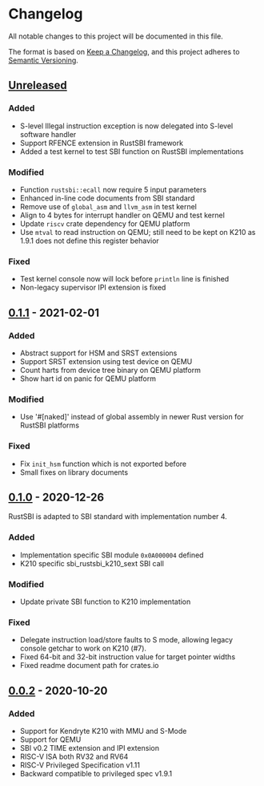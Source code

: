 # Changelog
All notable changes to this project will be documented in this file.

The format is based on [Keep a Changelog](https://keepachangelog.com/en/1.0.0/),
and this project adheres to [Semantic Versioning](https://semver.org/spec/v2.0.0.html).

## [Unreleased]
### Added
- S-level Illegal instruction exception is now delegated into S-level software handler
- Support RFENCE extension in RustSBI framework
- Added a test kernel to test SBI function on RustSBI implementations

### Modified
- Function `rustsbi::ecall` now require 5 input parameters
- Enhanced in-line code documents from SBI standard
- Remove use of `global_asm` and `llvm_asm` in test kernel
- Align to 4 bytes for interrupt handler on QEMU and test kernel
- Update `riscv` crate dependency for QEMU platform
- Use `mtval` to read instruction on QEMU; still need to be kept on K210 as 1.9.1 does not define this register behavior

### Fixed
- Test kernel console now will lock before `println` line is finished
- Non-legacy supervisor IPI extension is fixed

## [0.1.1] - 2021-02-01
### Added
- Abstract support for HSM and SRST extensions
- Support SRST extension using test device on QEMU
- Count harts from device tree binary on QEMU platform
- Show hart id on panic for QEMU platform

### Modified
- Use '#[naked]' instead of global assembly in newer Rust version for RustSBI platforms

### Fixed
- Fix `init_hsm` function which is not exported before
- Small fixes on library documents

## [0.1.0] - 2020-12-26
RustSBI is adapted to SBI standard with implementation number 4.
### Added
- Implementation specific SBI module `0x0A000004` defined
- K210 specific sbi_rustsbi_k210_sext SBI call

### Modified
- Update private SBI function to K210 implementation

### Fixed
- Delegate instruction load/store faults to S mode, allowing legacy console getchar to work on K210 (#7).
- Fixed 64-bit and 32-bit instruction value for target pointer widths
- Fixed readme document path for crates.io

## [0.0.2] - 2020-10-20
### Added
- Support for Kendryte K210 with MMU and S-Mode
- Support for QEMU
- SBI v0.2 TIME extension and IPI extension
- RISC-V ISA both RV32 and RV64
- RISC-V Privileged Specification v1.11
- Backward compatible to privileged spec v1.9.1

[Unreleased]: https://github.com/luojia65/rustsbi/compare/v0.1.1...HEAD
[0.1.1]: https://github.com/luojia65/rustsbi/compare/v0.1.0...v0.1.1
[0.1.0]: https://github.com/luojia65/rustsbi/compare/v0.0.2...v0.1.0
[0.0.2]: https://github.com/luojia65/rustsbi/releases/tag/v0.0.2

